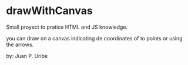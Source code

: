 # drawWithCanvas

Small proyect to pratice HTML and JS knowledge.

you can draw on a canvas indicating de coordinates of to points or using the arrows.

by: Juan P. Uribe
